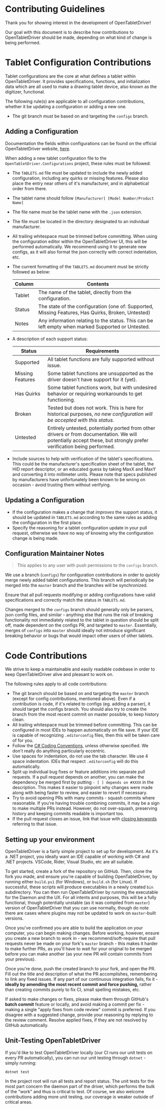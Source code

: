 # Contributing Guidelines

Thank you for showing interest in the development of OpenTabletDriver!

Our goal with this document is to describe how contributions to OpenTabletDriver should be made,
depending on what kind of change is being performed.

# Tablet Configuration Contributions

Tablet configurations are the core at what defines a tablet within OpenTabletDriver. It provides
specifications, functions, and initialization data which are all used to make a drawing tablet
device, also known as the digitizer, functional.

The following rule(s) are applicable to all configuration contributions, whether it be updating a configuration or adding a new one.

- The git branch must be based on and targeting the `configs` branch.

## Adding a Configuration

Documentation the fields within configurations can be found on the official OpenTabletDriver
website, [here](https://opentabletdriver.net/Wiki/Development/Configurations).

When adding a new tablet configuration file to the `OpenTabletDriver.Configurations` project, these
rules must be followed:

- The `TABLETS.md` file must be updated to include the newly added configuration, including any
  quirks or missing features. Please also place the entry near others of it's manufacturer, and in
  alphabetical order from there.
- The tablet name should follow `[Manufacturer] [Model Number/Product Name]`
- The file name must be the tablet name with the `.json` extension.
- The file must be located in the directory designated to an individual manufacturer.
- All trailing whitespace must be trimmed before committing. When using the configuration editor
  within the OpenTabletDriver UI, this will be performed automatically. We recommend using it to
  generate new configs, as it will also format the json correctly with correct indentation, etc.
- The current formatting of the `TABLETS.md` document must be strictly followed as below:

  | Column | Contents                                                                                          |
  | ------ | ------------------------------------------------------------------------------------------------- |
  | Tablet | The name of the tablet, directly from the configuration.                                          |
  | Status | The state of the configuration (one of: Supported, Missing Features, Has Quirks, Broken, Untested) |
  | Notes  | Any information relating to the status. This can be left empty when marked Supported or Untested. |

- A description of each support status:

  | Status           | Requirements                                                                                                              |
  | ---------------- | ------------------------------------------------------------------------------------------------------------------------- |
  | Supported        | All tablet functions are fully supported without issue.                                                                   |
  | Missing Features | Some tablet functions are unsupported as the driver doesn't have support for it (yet).                                    |
  | Has Quirks       | Some tablet functions work, but with undesired behavior or requiring workarounds to get functioning.                      |
  | Broken           | Tested but does not work. This is here for historical purposes, *no new configuration will be accepted with this status.* |
  | Untested         | Entirely untested, potentially ported from other drivers or from documentation. We will potentially accept these, but strongly prefer verification being performed. |

- Include sources to help with verification of the tablet's specifications. This could be the
  manufacturer's specification sheet of the tablet, the HID report descriptor, or an educated guess
  by taking MaxX and MaxY and converting it into millimeter units. Please note that specs published
  by manufacturers have unfortunately been known to be wrong on occasion - avoid trusting them
  without verifying.

## Updating a Configuration

- If the configuration makes a change that *improves* the support status, it should be updated in
  `TABLETS.md` according to the same rules as adding the configuration in the first place.
- Specify the reasoning for a tablet configuration update in your pull request, otherwise we have no
  way of knowing why the configuration change is being made.

## Configuration Maintainer Notes

> This applies to any user with push permissions to the `configs` branch.

We use a branch (`configs`) for configuration contributions in order to quickly merge newly added tablet configurations.
This branch will periodically be merged into the `master` branch and the branches will be synchronized.

Ensure that all pull requests modifying or adding configurations have valid specifications and correctly match the status in `TABLETS.md`.

Changes merged to the `configs` branch should generally only be parsers, json config files, and
similar - anything else that runs the risk of breaking functionality not immediately related to the
tablet in question should be split off, made dependent on the configs PR, and targeted to `master`.
Essentially, merges of `configs` into `master` should ideally not introduce significant breaking behavior or
bugs that would impact other users of other tablets.

# Code Contributions

We strive to keep a maintainable and easily readable codebase in order to keep OpenTabletDriver alive and pleasant to work on.

The following rules apply to all code contributions:

- The git branch should be based on and targeting the `master` branch (except for config
  contributions, mentioned above). Even if a contribution is code, if it's related to configs (eg.
  adding a parser), it should target the configs branch. You should also try to create the branch
  from the most recent commit on master possible, to keep history clean.
- All trailing whitespace must be trimmed before committing. This can be configured in most IDEs to
  happen automatically on file save. If your IDE is capable of recognizing `.editorconfig` files,
  then this will be taken care of for you.
- Follow the [C# Coding
  Conventions](https://docs.microsoft.com/en-us/dotnet/csharp/fundamentals/coding-style/coding-conventions),
  unless otherwise specified. We don't really do anything particularly eccentric.
- Use spaces for indentation, do not use the tab character. We use 4 space indentation. IDEs that
  respect `.editorconfig` will do this automatically.
- Split up individual bug fixes or feature additions into separate pull requests. If a pull request
  depends on another, you can make the dependency be merged first by putting `- [ ] depends on
  #XXXX` in the description. This makes it easier to pinpoint why changes were made along with being
  faster to review, and easier to revert if necessary.
- Try to avoid opening PRs with many commits - squash commits where reasonable. If you're having
  trouble combining commits, it may be a sign to make multiple PRs instead. However, do not
  over-squash, preserving history and keeping commits readable is important too.
- If the pull request closes an issue, link that issue with [closing
  keywords](https://docs.github.com/en/issues/tracking-your-work-with-issues/linking-a-pull-request-to-an-issue#linking-a-pull-request-to-an-issue-using-a-keyword)
  referring to that issue.

## Setting up your environment

OpenTabletDriver is a fairly simple project to set up for development. As it's a .NET project, you
ideally want an IDE capable of working with C# and .NET projects. VSCode, Rider, Visual Studio, etc
are all suitable.

To get started, create a fork of the repository on GitHub. Then, clone the fork you made, and ensure
you're capable of building OpenTabletDriver, by running either `build.ps1` (for Windows), or
`build.sh` (for Linux). If successful, these scripts will produce executables in a newly created
`bin` subdirectory. You can then run OpenTabletDriver by running the executable for the Daemon and
the UX. For all intents and purposes, this will be a fully functional, though potentially unstable
(as it was compiled from `master`) version of OpenTabletDriver that you can use normally, though do
note there are cases where plugins may not be updated to work on `master`-built versions.

Once you've confirmed you are able to build the application on your computer, you can begin making
changes. Before working, however, ensure you create a new branch to work in - we
recommend/soft-require that pull requests never be made on your fork's `master` branch - this makes
it harder to make further PRs, as you'll have to wait for your original to be merged before you can
make another (as your new PR will contain commits from your previous).

Once you're done, push the created branch to your fork, and open the PR. Fill out the title and
description of what the PR accomplishes, remembering to link any fixed issues. If any part of our
continuous integration fails, fix it - **ideally by amending the most recent commit and force
pushing,** rather than creating commits purely to fix CI, small spelling mistakes, etc.

If asked to make changes or fixes, please make them through GitHub's **batch commit** feature or
locally, and avoid making a commit per fix - making a single "apply fixes from code review" commit
is preferred. If you disagree with a suggested change, provide your reasoning by replying to the
review comment. Resolve applied fixes, if they are not resolved by GitHub automatically.

## Unit-Testing OpenTabletDriver

If you'd like to test OpenTabletDriver locally (our CI runs our unit tests on every PR
automatically), you can run our unit testing through `dotnet` - simply running:

```
dotnet test
```

In the project root will run all tests and report status. The unit tests for the most part concern
the daemon part of the driver, which performs the bulk of the "work" and thus is critical to test.
Of course, we also welcome contributions adding more unit testing, our coverage is weaker outside of
critical areas.
